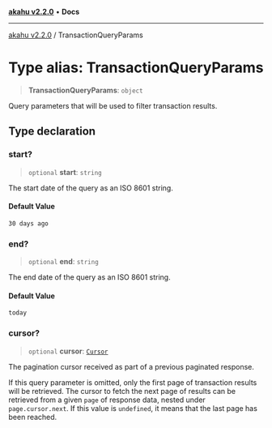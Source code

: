 [**akahu v2.2.0**](../README.md) • **Docs**

***

[akahu v2.2.0](../README.md) / TransactionQueryParams

# Type alias: TransactionQueryParams

> **TransactionQueryParams**: `object`

Query parameters that will be used to filter transaction results.

## Type declaration

### start?

> `optional` **start**: `string`

The start date of the query as an ISO 8601 string.

#### Default Value

`30 days ago`

### end?

> `optional` **end**: `string`

The end date of the query as an ISO 8601 string.

#### Default Value

`today`

### cursor?

> `optional` **cursor**: [`Cursor`](Cursor.md)

The pagination cursor received as part of a previous paginated response.

If this query parameter is omitted, only the first page of transaction
results will be retrieved. The cursor to fetch the next page of results can
be retrieved from a given `page` of response data, nested under
`page.cursor.next`. If this value is `undefined`, it means that the last
page has been reached.
